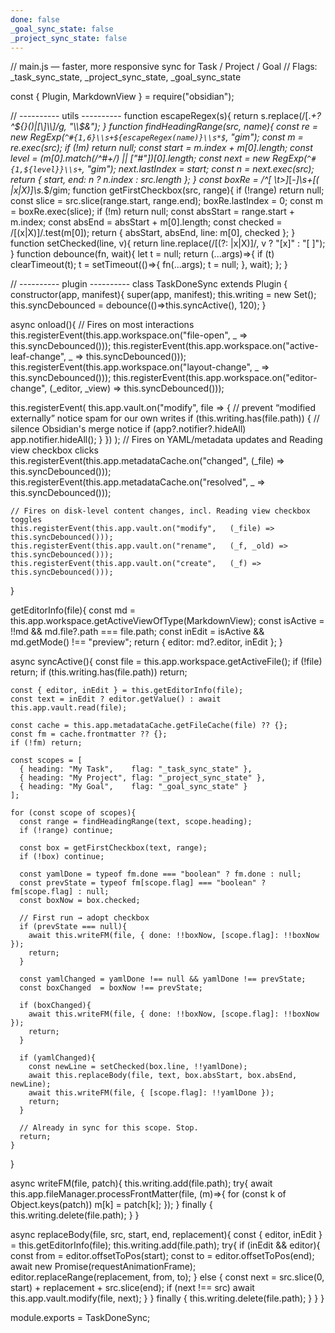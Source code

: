 ```yaml
---
done: false
_goal_sync_state: false
_project_sync_state: false
---
```

// main.js — faster, more responsive sync for Task / Project / Goal
// Flags: _task_sync_state, _project_sync_state, _goal_sync_state

const { Plugin, MarkdownView } = require("obsidian");

// ---------- utils ----------
function escapeRegex(s){ return s.replace(/[.*+?^${}()|[\]\\]/g, "\\$&"); }
function findHeadingRange(src, name){
  const re = new RegExp(`^#{1,6}\\s+${escapeRegex(name)}\\s*$`, "gim");
  const m = re.exec(src);
  if (!m) return null;
  const start = m.index + m[0].length;
  const level = (m[0].match(/^#+/) || ["#"])[0].length;
  const next = new RegExp(`^#{1,${level}}\\s+`, "gim");
  next.lastIndex = start;
  const n = next.exec(src);
  return { start, end: n ? n.index : src.length };
}
const boxRe = /^[ \t>]*[-*]\s+\[( |x|X)\]\s.*$/gim;
function getFirstCheckbox(src, range){
  if (!range) return null;
  const slice = src.slice(range.start, range.end);
  boxRe.lastIndex = 0;
  const m = boxRe.exec(slice);
  if (!m) return null;
  const absStart = range.start + m.index;
  const absEnd = absStart + m[0].length;
  const checked = /\[(x|X)\]/.test(m[0]);
  return { absStart, absEnd, line: m[0], checked };
}
function setChecked(line, v){ return line.replace(/\[(?: |x|X)\]/, v ? "[x]" : "[ ]"); }
function debounce(fn, wait){
  let t = null;
  return (...args)=>{
    if (t) clearTimeout(t);
    t = setTimeout(()=>{ fn(...args); t = null; }, wait);
  };
}

// ---------- plugin ----------
class TaskDoneSync extends Plugin {
  constructor(app, manifest){
    super(app, manifest);
    this.writing = new Set();
    this.syncDebounced = debounce(()=>this.syncActive(), 120);
  }

  async onload(){
    // Fires on most interactions
    this.registerEvent(this.app.workspace.on("file-open",   _ => this.syncDebounced()));
    this.registerEvent(this.app.workspace.on("active-leaf-change", _ => this.syncDebounced()));
    this.registerEvent(this.app.workspace.on("layout-change", _ => this.syncDebounced()));
    this.registerEvent(this.app.workspace.on("editor-change", (_editor, _view) => this.syncDebounced()));

this.registerEvent(
  this.app.vault.on("modify", file => {
    // prevent “modified externally” notice spam for our own writes
    if (this.writing.has(file.path)) {
      // silence Obsidian's merge notice
      if (app?.notifier?.hideAll) app.notifier.hideAll();
    }
  })
);
    // Fires on YAML/metadata updates and Reading view checkbox clicks
    this.registerEvent(this.app.metadataCache.on("changed", (_file) => this.syncDebounced()));
    this.registerEvent(this.app.metadataCache.on("resolved", _ => this.syncDebounced()));

    // Fires on disk-level content changes, incl. Reading view checkbox toggles
    this.registerEvent(this.app.vault.on("modify",   (_file) => this.syncDebounced()));
    this.registerEvent(this.app.vault.on("rename",   (_f, _old) => this.syncDebounced()));
    this.registerEvent(this.app.vault.on("create",   (_f) => this.syncDebounced()));
  }

  getEditorInfo(file){
    const md = this.app.workspace.getActiveViewOfType(MarkdownView);
    const isActive = !!md && md.file?.path === file.path;
    const inEdit = isActive && md.getMode() !== "preview";
    return { editor: md?.editor, inEdit };
  }

  async syncActive(){
    const file = this.app.workspace.getActiveFile();
    if (!file) return;
    if (this.writing.has(file.path)) return;

    const { editor, inEdit } = this.getEditorInfo(file);
    const text = inEdit ? editor.getValue() : await this.app.vault.read(file);

    const cache = this.app.metadataCache.getFileCache(file) ?? {};
    const fm = cache.frontmatter ?? {};
    if (!fm) return;

    const scopes = [
      { heading: "My Task",    flag: "_task_sync_state" },
      { heading: "My Project", flag: "_project_sync_state" },
      { heading: "My Goal",    flag: "_goal_sync_state" }
    ];

    for (const scope of scopes){
      const range = findHeadingRange(text, scope.heading);
      if (!range) continue;

      const box = getFirstCheckbox(text, range);
      if (!box) continue;

      const yamlDone = typeof fm.done === "boolean" ? fm.done : null;
      const prevState = typeof fm[scope.flag] === "boolean" ? fm[scope.flag] : null;
      const boxNow = box.checked;

      // First run → adopt checkbox
      if (prevState === null){
        await this.writeFM(file, { done: !!boxNow, [scope.flag]: !!boxNow });
        return;
      }

      const yamlChanged = yamlDone !== null && yamlDone !== prevState;
      const boxChanged  = boxNow !== prevState;

      if (boxChanged){
        await this.writeFM(file, { done: !!boxNow, [scope.flag]: !!boxNow });
        return;
      }

      if (yamlChanged){
        const newLine = setChecked(box.line, !!yamlDone);
        await this.replaceBody(file, text, box.absStart, box.absEnd, newLine);
        await this.writeFM(file, { [scope.flag]: !!yamlDone });
        return;
      }

      // Already in sync for this scope. Stop.
      return;
    }
  }

  async writeFM(file, patch){
    this.writing.add(file.path);
    try{
      await this.app.fileManager.processFrontMatter(file, (m)=>{
        for (const k of Object.keys(patch)) m[k] = patch[k];
      });
    } finally { this.writing.delete(file.path); }
  }

  async replaceBody(file, src, start, end, replacement){
    const { editor, inEdit } = this.getEditorInfo(file);
    this.writing.add(file.path);
    try{
      if (inEdit && editor){
        const from = editor.offsetToPos(start);
        const to   = editor.offsetToPos(end);
        await new Promise(requestAnimationFrame);
        editor.replaceRange(replacement, from, to);
      } else {
        const next = src.slice(0, start) + replacement + src.slice(end);
        if (next !== src) await this.app.vault.modify(file, next);
      }
    } finally { this.writing.delete(file.path); }
  }
}

module.exports = TaskDoneSync;